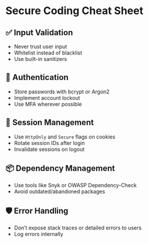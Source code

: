 # Secure Coding Cheat Sheet

## ✅ Input Validation
- Never trust user input
- Whitelist instead of blacklist
- Use built-in sanitizers

## 🔐 Authentication
- Store passwords with bcrypt or Argon2
- Implement account lockout
- Use MFA wherever possible

## 🧾 Session Management
- Use `HttpOnly` and `Secure` flags on cookies
- Rotate session IDs after login
- Invalidate sessions on logout

## 📦 Dependency Management
- Use tools like Snyk or OWASP Dependency-Check
- Avoid outdated/abandoned packages

## 🛡️ Error Handling
- Don’t expose stack traces or detailed errors to users
- Log errors internally
